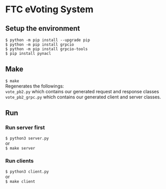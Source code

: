 # FTC eVoting System
## Setup the environment
```
$ python -m pip install --upgrade pip
$ python -m pip install grpcio
$ python -m pip install grpcio-tools
$ pip install pynacl
```
## Make
`$ make`  
Regenerates the followings:  
`vote_pb2.py` which contains our generated request and response classes   
`vote_pb2_grpc.py` which contains our generated client and server classes.
## Run
### Run server first
`$ python3 server.py`  
or  
`$ make server`
### Run clients
`$ python3 client.py`  
or  
`$ make client`
